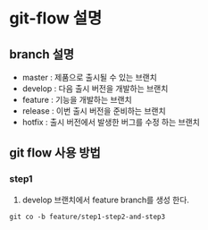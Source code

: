 # git-flow 설명
## branch 설명
* master : 제품으로 출시될 수 있는 브랜치
* develop : 다음 출시 버전을 개발하는 브랜치
* feature : 기능을 개발하는 브랜치
* release : 이번 출시 버전을 준비하는 브랜치
* hotfix : 출시 버전에서 발생한 버그를 수정 하는 브랜치

## git flow 사용 방법
### step1
1. develop 브랜치에서 feature branch를 생성 한다.
```
git co -b feature/step1-step2-and-step3
```

